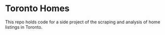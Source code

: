 # Toronto Homes
This repo holds code for a side project of the scraping and analysis of home listings in Toronto.
